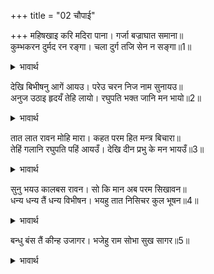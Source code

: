 +++
title = "02 चौपाई"

+++
महिषखाइ करि मदिरा पाना। गर्जा बज्राघात समाना॥  
कुम्भकरन दुर्मद रन रङ्गा। चला दुर्ग तजि सेन न सङ्गा॥1॥  

<details><summary>भावार्थ</summary>

भैंसे खाकर और मदिरा पीकर वह वज्रघात (बिजली गिरने) के समान गरजा। मद से चूर रण के उत्साह से पूर्ण कुम्भकर्ण किला छोडकर चला। सेना भी साथ नहीं ली॥1॥  
</details>

देखि बिभीषनु आगें आयउ। परेउ चरन निज नाम सुनायउ॥  
अनुज उठाइ हृदयँ तेहि लायो। रघुपति भक्त जानि मन भायो॥2॥  

<details><summary>भावार्थ</summary>

उसे देखकर विभीषण आगे आए और उसके चरणों पर गिरकर अपना नाम सुनाया। छोटे भाई को उठाकर उसने हृदय से लगा लिया और श्री रघुनाथजी का भक्त जानकर वे उसके मन को प्रिय लगे॥2॥  
</details>

तात लात रावन मोहि मारा। कहत परम हित मन्त्र बिचारा॥  
तेहिं गलानि रघुपति पहिं आयउँ। देखि दीन प्रभु के मन भायउँ॥3॥  

<details><summary>भावार्थ</summary>

(विभीषण ने कहा-) हे तात! परम हितकर सलाह एवं विचार करने पर रावण ने मुझे लात मारी। उसी ग्लानि के मारे मैं श्री रघुनाथजी के पास चला आया। दीन देखकर प्रभु के मन को मैं (बहुत) प्रिय लगा॥3॥  
</details>

सुनु भयउ कालबस रावन। सो कि मान अब परम सिखावन॥  
धन्य धन्य तैं धन्य विभीषन। भयहु तात निसिचर कुल भूषन॥4॥  

<details><summary>भावार्थ</summary>

(कुम्भकर्ण ने कहा-) हे पुत्र! सुन, रावण तो काल के वश हो गया है (उसके सिर पर मृत्यु नाच रही है)। वह क्या अब उत्तम शिक्षा मान सकता है? हे विभीषण! तू धन्य है, धन्य है। हे तात! तू राक्षस कुल का भूषण हो गया॥4॥  
</details>

बन्धु बंस तैं कीन्ह उजागर। भजेहु राम सोभा सुख सागर॥5॥  

<details><summary>भावार्थ</summary>

हे भाई! तूने अपने कुल को दैदीप्यमान कर दिया, जो शोभा और सुख के समुद्र श्री रामजी को भजा॥5॥  
</details>


